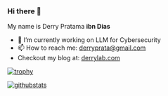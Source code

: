 ### Hi there 👋

My name is Derry Pratama **ibn Dias**

- 🔭 I’m currently working on LLM for Cybersecurity
- 📫 How to reach me: derryprata@gmail.com
- Checkout my blog at: [derrylab.com](https://derrylab.com)

[![trophy](https://github-profile-trophy.vercel.app/?username=ibndias&theme=onedark)](https://github.com/ryo-ma/github-profile-trophy)

[![githubstats](https://github-readme-stats.vercel.app/api/?username=ibndias&theme=dark&show_icons=true)](https://github-readme-stats.vercel.app/api/?username=ibndias&theme=dark&show_icons=true)

<!--
**ibndias/ibndias** is a ✨ _special_ ✨ repository because its `README.md` (this file) appears on your GitHub profile.

Here are some ideas to get you started:

- 🔭 I’m currently working on ...
- 🌱 I’m currently learning ...
- 👯 I’m looking to collaborate on ...
- 🤔 I’m looking for help with ...
- 💬 Ask me about ...
- 📫 How to reach me: ...
- 😄 Pronouns: ...
- ⚡ Fun fact: ...
-->
